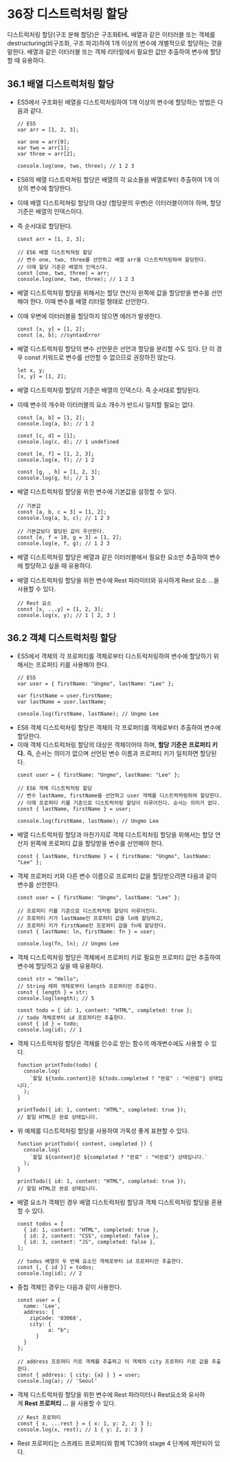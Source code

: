 # 36장 디스트럭처링 할당

디스트럭처링 할당(구조 분해 할당)은 구조화EHL 배열과 같은 이터러블 또는 객체를 destructuring(비구조화, 구조 파괴)하여 1개 이상의 변수에 개별적으로 할당하는 것을 말한다. 배열과 같은 이터러블 또는 객체 리터럴에서 필요한 값만 추출하여 변수에 할당할 때 유용하다.

## 36.1 배열 디스트럭처링 할당

- ES5에서 구조화된 배열을 디스트럭처링하여 1개 이상의 변수에 할당하는 방법은 다음과 같다.

  ```tsx
  // ES5
  var arr = [1, 2, 3];

  var one = arr[0];
  var two = arr[1];
  var three = arr[2];

  console.log(one, two, three); // 1 2 3
  ```

- ES6의 배열 디스트럭쳐링 할당은 배열의 각 요소들을 배열로부터 추출하여 1개 이상의 변수에 할당한다.
- 이때 배열 디스트럭쳐링 할당의 대상 (할당문의 우변)은 이터러블이어야 하며, 할당 기준은 배열의 인덱스이다.
- 즉 순서대로 할당된다.

  ```tsx
  const arr = [1, 2, 3];

  // ES6 배열 디스트럭쳐링 할당
  // 변수 one, two, three를 선언하고 배열 arr을 디스트럭처링하여 할당한다.
  // 이때 할당 기준은 배열의 인덱스다.
  const [one, two, three] = arr;
  console.log(one, two, three); // 1 2 3
  ```

- 배열 디스트럭처링 할당을 위해서는 할당 연산자 왼쪽에 값을 할당받을 변수를 선언해야 한다. 이때 변수를 배열 리터럴 형태로 선언한다.
- 이때 우변에 이터러블을 할당하지 않으면 에러가 발생한다.

  ```tsx
  const [x, y] = [1, 2];
  const [a, b]; //syntaxError
  ```

- 배열 디스트럭처링 할당의 변수 선언문은 선언과 할당을 분리할 수도 있다. 단 이 경우 const 키워드로 변수를 선언할 수 없으므로 권장하진 않는다.

  ```tsx
  let x, y;
  [x, y] = [1, 2];
  ```

- 배열 디스트럭처링 할당의 기준은 배열의 인덱스다. 즉 순서대로 할당된다.
- 이때 변수의 개수와 이터러블의 요소 개수가 반드시 일치할 필요는 없다.

  ```tsx
  const [a, b] = [1, 2];
  console.log(a, b); // 1 2

  const [c, d] = [1];
  console.log(c, d); // 1 undefined

  const [e, f] = [1, 2, 3];
  console.log(e, f); // 1 2

  const [g, , h] = [1, 2, 3];
  console.log(g, h); // 1 3
  ```

- 배열 디스트럭처링 할당을 위한 변수에 기본값을 설정할 수 있다.

  ```tsx
  // 기본값
  const [a, b, c = 3] = [1, 2];
  console.log(a, b, c); // 1 2 3

  // 기본값보다 할당된 값이 우선한다.
  const [e, f = 10, g = 3] = [1, 2];
  console.log(e, f, g); // 1 2 3
  ```

- 배열 디스트럭처링 할당은 배열과 같은 이터러블에서 필요한 요소만 추출하여 변수에 할당하고 싶을 때 유용하다.
- 배열 디스트럭처링 할당을 위한 변수에 Rest 파라미터와 유사하게 Rest 요소 ...을 사용할 수 있다.
  ```tsx
  // Rest 요소
  const [x, ...y] = [1, 2, 3];
  console.log(x, y); // 1 [ 2, 3 ]
  ```

## 36.2 객체 디스트럭처링 할당

- ES5에서 객체의 각 프로퍼티를 객체로부터 디스트럭처링하여 변수에 할당하기 위해서는 프로퍼티 키를 사용해야 한다.
  ```tsx
  // ES5
  var user = { firstName: "Ungmo", lastName: "Lee" };

  var firstName = user.firstName;
  var lastName = user.lastName;

  console.log(firstName, lastName); // Ungmo Lee
  ```
- ES6 객체 디스트럭처링 할당은 객체의 각 프로퍼티를 객체로부터 추출하여 변수에 할당한다.
- 이때 객체 디스트럭처링 할당의 대상은 객체이어야 하며, **할당 기준은 프로퍼티 키다.** 즉, 순서는 의미가 없으며 선언된 변수 이름과 프로퍼티 키가 일치하면 할당된다.
  ```tsx
  const user = { firstName: "Ungmo", lastName: "Lee" };

  // ES6 객체 디스트럭처링 할당
  // 변수 lastName, firstName을 선언하고 user 객체를 디스트럭처링하여 할당한다.
  // 이때 프로퍼티 키를 기준으로 디스트럭처링 할당이 이루어진다. 순서는 의미가 없다.
  const { lastName, firstName } = user;

  console.log(firstName, lastName); // Ungmo Lee
  ```
- 배열 디스트럭처링 할당과 마찬가지로 객체 디스트럭처링 할당을 위해서는 할당 연산자 왼쪽에 프로퍼티 값을 할당받을 변수를 선언해야 한다.
  ```tsx
  const { lastName, firstName } = { firstName: "Ungmo", lastName: "Lee" };
  ```
- 객체 프로퍼티 키와 다른 변수 이름으로 프로퍼티 값을 할당받으려면 다음과 같이 변수를 선언한다.
  ```tsx
  const user = { firstName: "Ungmo", lastName: "Lee" };

  // 프로퍼티 키를 기준으로 디스트럭처링 할당이 이루어진다.
  // 프로퍼티 키가 lastName인 프로퍼티 값을 ln에 할당하고,
  // 프로퍼티 키가 firstName인 프로퍼티 값을 fn에 할당한다.
  const { lastName: ln, firstName: fn } = user;

  console.log(fn, ln); // Ungmo Lee
  ```
- 객체 디스트럭처링 할당은 객체에서 프로퍼티 키로 필요한 프로퍼티 값만 추출하여 변수에 할당하고 싶을 때 유용하다.
  ```tsx
  const str = "Hello";
  // String 래퍼 객체로부터 length 프로퍼티만 추출한다.
  const { length } = str;
  console.log(length); // 5

  const todo = { id: 1, content: "HTML", completed: true };
  // todo 객체로부터 id 프로퍼티만 추출한다.
  const { id } = todo;
  console.log(id); // 1
  ```
- 객체 디스트럭처링 할당은 객체를 인수로 받는 함수의 매개변수에도 사용할 수 있다.
  ```tsx
  function printTodo(todo) {
    console.log(
      `할일 ${todo.content}은 ${todo.completed ? "완료" : "비완료"} 상태입니다.`
    );
  }

  printTodo({ id: 1, content: "HTML", completed: true });
  // 할일 HTML은 완료 상태입니다.
  ```
- 위 예제를 디스트럭처링 할당을 사용하여 가독성 좋게 표현할 수 있다.
  ```tsx
  function printTodo({ content, completed }) {
    console.log(
      `할일 ${content}은 ${completed ? "완료" : "비완료"} 상태입니다.`
    );
  }

  printTodo({ id: 1, content: "HTML", completed: true });
  // 할일 HTML은 완료 상태입니다.
  ```
- 배열 요소가 객체인 경우 배열 디스트럭처링 할당과 객체 디스트럭처링 할당을 혼용할 수 있다.
  ```tsx
  const todos = [
    { id: 1, content: "HTML", completed: true },
    { id: 2, content: "CSS", completed: false },
    { id: 3, content: "JS", completed: false },
  ];

  // todos 배열의 두 번째 요소인 객체로부터 id 프로퍼티만 추출한다.
  const [, { id }] = todos;
  console.log(id); // 2
  ```
- 중첩 객체인 경우는 다음과 같이 사용한다.
  ```tsx
  const user = {
    name: 'Lee',
    address: {
      zipCode: '03068',
      city: {
  			a: "b";
  		}
    }
  };

  // address 프로퍼티 키로 객체를 추출하고 이 객체의 city 프로퍼티 키로 값을 추출한다.
  const { address: { city: {a} } } = user;
  console.log(a); // 'Seoul'
  ```
- 객체 디스트럭처링 할당을 위한 변수에 Rest 파라미터나 Rest요소와 유사하게 **Rest 프로퍼티 ...** 을 사용할 수 있다.
  ```tsx
  // Rest 프로퍼티
  const { x, ...rest } = { x: 1, y: 2, z: 3 };
  console.log(x, rest); // 1 { y: 2, z: 3 }
  ```
- Rest 프로퍼티는 스프레드 프로퍼티와 함께 TC39의 stage 4 단계에 제안되어 있다.
